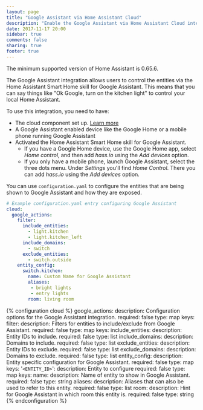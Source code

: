 ```yaml
---
layout: page
title: "Google Assistant via Home Assistant Cloud"
description: "Enable the Google Assistant via Home Assistant Cloud integration."
date: 2017-11-17 20:00
sidebar: true
comments: false
sharing: true
footer: true
---
```


<p class='note'>
The minimum supported version of Home Assistant is 0.65.6.
</p>

The Google Assistant integration allows users to control the entities via the Home Assistant Smart Home skill for Google Assistant. This means that you can say things like "Ok Google, turn on the kitchen light" to control your local Home Assistant.

To use this integration, you need to have:

 - The cloud component set up. [Learn more](/components/cloud/)
 - A Google Assistant enabled device like the Google Home or a mobile phone running Google Assistant
 - Activated the Home Assistant Smart Home skill for Google Assistant.
   - If you have a Google Home device, use the Google Home app, select *Home control*, and then add *hass.io* using the *Add devices* option.
   - If you only have a mobile phone, launch Google Assistant, select the three dots menu. Under *Settings* you'll find *Home Control*. There you can add *hass.io* using the *Add devices* option.

You can use `configuration.yaml` to configure the entities that are being shown to Google Assistant and how they are exposed.

```yaml
# Example configuration.yaml entry configuring Google Assistant
cloud:
  google_actions:
    filter:
      include_entities:
        - light.kitchen
        - light.kitchen_left
      include_domains:
        - switch
      exclude_entities:
        - switch.outside
    entity_config:
      switch.kitchen:
        name: Custom Name for Google Assistant
        aliases:
         - bright lights
         - entry lights
        room: living room
```

{% configuration cloud %}
google_actions:
  description: Configuration options for the Google Assistant integration.
  required: false
  type: map
  keys:
    filter:
      description: Filters for entities to include/exclude from Google Assistant.
      required: false
      type: map
      keys:
        include_entities:
          description: Entity IDs to include.
          required: false
          type: list
        include_domains:
          description: Domains to include.
          required: false
          type: list
        exclude_entities:
          description: Entity IDs to exclude.
          required: false
          type: list
        exclude_domains:
          description: Domains to exclude.
          required: false
          type: list
    entity_config:
      description: Entity specific configuration for Google Assistant.
      required: false
      type: map
      keys:
        '`<ENTITY_ID>`':
          description: Entity to configure
          required: false
          type: map
          keys:
            name:
              description: Name of entity to show in Google Assistant.
              required: false
              type: string
            aliases:
              description: Aliases that can also be used to refer to this entity.
              required: false
              type: list
            room:
              description: Hint for Google Assistant in which room this entity is.
              required: false
              type: string
{% endconfiguration %}
